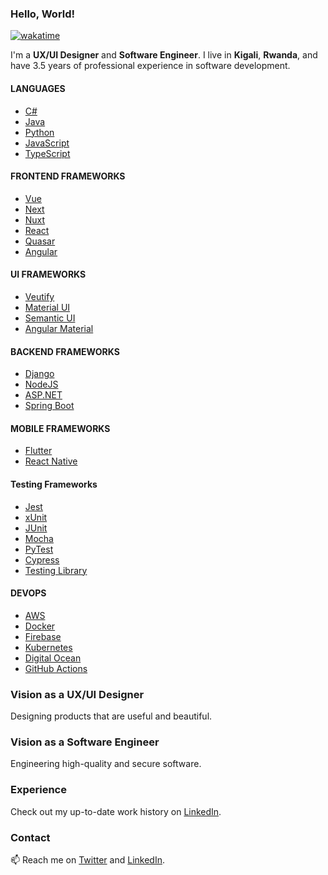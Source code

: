 ### Hello, World!

<!--
**placiderapson/placiderapson** is a ✨ _special_ ✨ repository because its `README.md` (this file) appears on your GitHub profile.

Here are some ideas to get you started:

- 🔭 I’m currently working on ...
- 🌱 I’m currently learning ...
- 👯 I’m looking to collaborate on ...
- 🤔 I’m looking for help with ...
- 💬 Ask me about ...
- 📫 How to reach me: ...
- 😄 Pronouns: ...
- ⚡ Fun fact: ...
-->
[![wakatime](https://wakatime.com/badge/user/4025933c-84c6-4f67-aacc-116e42e05bb9.svg)](https://wakatime.com/@4025933c-84c6-4f67-aacc-116e42e05bb9)

I'm a **UX/UI Designer** and **Software Engineer**. I live in **Kigali**, **Rwanda**, and have 3.5 years of professional experience in software development. 

#### LANGUAGES

- [C#](https://docs.microsoft.com/en-us/dotnet/csharp)
- [Java](https://docs.oracle.com/en/java)
- [Python](https://docs.python.org/3)
- [JavaScript](https://developer.mozilla.org/en-US/docs/Web/JavaScript)
- [TypeScript](https://www.typescriptlang.org)

#### FRONTEND FRAMEWORKS

- [Vue](https://vuejs.org)
- [Next](https://nextjs.org)
- [Nuxt](https://nuxtjs.org)
- [React](https://reactjs.org)
- [Quasar](https://quasar.dev)
- [Angular](https://angular.io)

#### UI FRAMEWORKS

- [Veutify](https://vuetifyjs.com)
- [Material UI](https://mui.com)
- [Semantic UI](https://semantic-ui.com)
- [Angular Material](https://material.angular.io)

#### BACKEND FRAMEWORKS

- [Django](https://www.djangoproject.com)
- [NodeJS](https://nodejs.org/en)
- [ASP.NET](https://dotnet.microsoft.com/en-us/apps/aspnet)
- [Spring Boot](https://spring.io/projects/spring-boot)

#### MOBILE FRAMEWORKS

- [Flutter](https://flutter.dev)
- [React Native](https://reactnative.dev)

#### Testing Frameworks

- [Jest](https://jestjs.io)
- [xUnit](https://xunit.net)
- [JUnit](https://junit.org)
- [Mocha](https://mochajs.org)
- [PyTest](https://docs.pytest.org/en)
- [Cypress](https://www.cypress.io)
- [Testing Library](https://testing-library.com)

#### DEVOPS

- [AWS](https://aws.amazon.com)
- [Docker](https://www.docker.com)
- [Firebase](https://firebase.google.com)
- [Kubernetes](https://kubernetes.io)
- [Digital Ocean](https://www.digitalocean.com)
- [GitHub Actions](https://github.com/features/actions)

### Vision as a UX/UI Designer

Designing products that are useful and beautiful.

### Vision as a Software Engineer

Engineering high-quality and secure software.

### Experience

Check out my up-to-date work history on [LinkedIn](https://www.linkedin.com/in/placideirandora/).


### Contact

📫 Reach me on [Twitter](https://twitter.com/placideirandora) and [LinkedIn](https://www.linkedin.com/in/placideirandora/).



